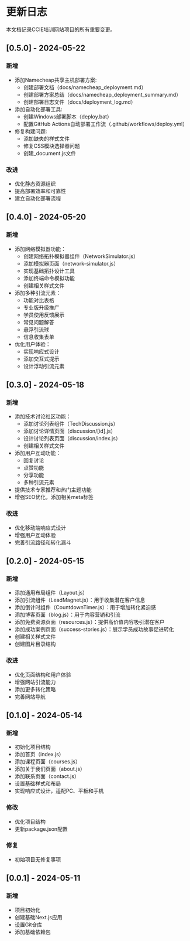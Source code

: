 # 更新日志

本文档记录CCIE培训网站项目的所有重要变更。

## [0.5.0] - 2024-05-22

### 新增
- 添加Namecheap共享主机部署方案:
  - 创建部署文档（docs/namecheap_deployment.md）
  - 创建部署方案总结（docs/namecheap_deployment_summary.md）
  - 创建部署日志文件（docs/deployment_log.md）
- 添加自动化部署工具:
  - 创建Windows部署脚本（deploy.bat）
  - 配置GitHub Actions自动部署工作流（.github/workflows/deploy.yml）
- 修复构建问题:
  - 添加缺失的样式文件
  - 修复CSS模块选择器问题
  - 创建_document.js文件

### 改进
- 优化静态资源组织
- 提高部署效率和可靠性
- 建立自动化部署流程

## [0.4.0] - 2024-05-20

### 新增
- 添加网络模拟器功能：
  - 创建网络拓扑模拟器组件（NetworkSimulator.js）
  - 添加模拟器页面（network-simulator.js）
  - 实现基础拓扑设计工具
  - 添加终端命令模拟功能
  - 创建相关样式文件
- 添加多种引流元素：
  - 功能对比表格
  - 专业版升级推广
  - 学员使用反馈展示
  - 常见问题解答
  - 悬浮引流球
  - 信息收集表单
- 优化用户体验：
  - 实现响应式设计
  - 添加交互式提示
  - 设计浮动引流元素

## [0.3.0] - 2024-05-18

### 新增
- 添加技术讨论社区功能：
  - 添加讨论列表组件（TechDiscussion.js）
  - 添加讨论详情页面（discussion/[id].js）
  - 设计讨论列表页面（discussion/index.js）
  - 创建相关样式文件
- 添加用户互动功能：
  - 回复讨论
  - 点赞功能
  - 分享功能
  - 多种引流元素
- 提供技术专家推荐和热门主题功能
- 增强SEO优化，添加相关meta标签

### 改进
- 优化移动端响应式设计
- 增强用户互动体验
- 完善引流路径和转化漏斗

## [0.2.0] - 2024-05-15

### 新增
- 添加通用布局组件（Layout.js）
- 添加引流组件（LeadMagnet.js）：用于收集潜在客户信息
- 添加倒计时组件（CountdownTimer.js）：用于增加转化紧迫感
- 添加博客页面（blog.js）：用于内容营销和引流
- 添加免费资源页面（resources.js）：提供高价值内容吸引潜在客户
- 添加成功案例页面（success-stories.js）：展示学员成功故事促进转化
- 创建相关样式文件
- 创建图片目录结构

### 改进
- 优化页面结构和用户体验
- 增强网站引流能力
- 添加更多转化策略
- 完善网站导航 

## [0.1.0] - 2024-05-14

### 新增
- 初始化项目结构
- 添加首页（index.js）
- 添加课程页面（courses.js）
- 添加关于我们页面（about.js）
- 添加联系页面（contact.js）
- 设置基础样式和布局
- 实现响应式设计，适配PC、平板和手机

### 修改
- 优化项目结构
- 更新package.json配置

### 修复
- 初始项目无修复事项

## [0.0.1] - 2024-05-11

### 新增
- 项目初始化
- 创建基础Next.js应用
- 设置Git仓库
- 添加基础依赖包 